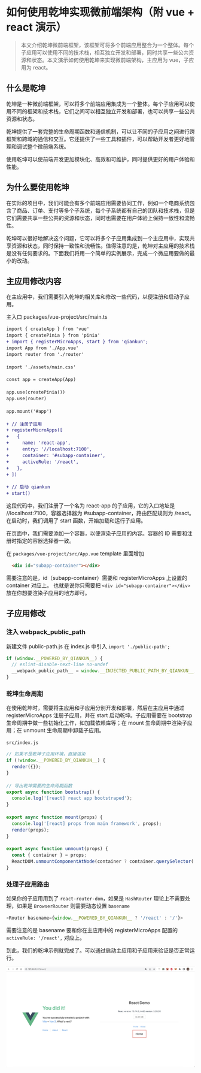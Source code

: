 # 如何使用乾坤实现微前端架构（附 vue + react 演示）

> 本文介绍乾坤微前端框架，该框架可将多个前端应用整合为一个整体。每个子应用可以使用不同的技术栈，相互独立开发和部署，同时共享一些公共资源和状态。本文演示如何使用乾坤来实现微前端架构，主应用为 vue，子应用为 react。

## 什么是乾坤

乾坤是一种微前端框架，可以将多个前端应用集成为一个整体。每个子应用可以使用不同的框架和技术栈，它们之间可以相互独立开发和部署，也可以共享一些公共资源和状态。

乾坤提供了一套完整的生命周期函数和通信机制，可以让不同的子应用之间进行跨框架和跨域的通信和交互。它还提供了一些工具和插件，可以帮助开发者更好地管理和调试整个微前端系统。

使用乾坤可以使前端开发更加模块化、高效和可维护，同时提供更好的用户体验和性能。

## 为什么要使用乾坤

在实际的项目中，我们可能会有多个前端应用需要协同工作，例如一个电商系统包含了商品、订单、支付等多个子系统，每个子系统都有自己的团队和技术栈，但是它们需要共享一些公共的资源和状态，同时也需要在用户体验上保持一致性和流畅性。

乾坤可以很好地解决这个问题，它可以将多个子应用集成到一个主应用中，实现共享资源和状态，同时保持一致性和流畅性。值得注意的是，乾坤对主应用的技术栈是没有任何要求的。下面我们将用一个简单的实例展示，完成一个微应用要做的最小的改动。

## 主应用修改内容

在主应用中，我们需要引入乾坤的相关库和修改一些代码，以便注册和启动子应用。

主入口 packages/vue-project/src/main.ts

```diff
import { createApp } from 'vue'
import { createPinia } from 'pinia'
+ import { registerMicroApps, start } from 'qiankun';
import App from './App.vue'
import router from './router'

import './assets/main.css'

const app = createApp(App)

app.use(createPinia())
app.use(router)

app.mount('#app')

+ // 注册子应用
+ registerMicroApps([
+   {
+     name: 'react-app',
+     entry: '//localhost:7100',
+     container: '#subapp-container',
+     activeRule: '/react',
+   },
+ ])

+ // 启动 qiankun
+ start()
```

这段代码中，我们注册了一个名为 react-app 的子应用，它的入口地址是 //localhost:7100，容器选择器为 #subapp-container，路由匹配规则为 /react。在启动时，我们调用了 start 函数，开始加载和运行子应用。

在页面中，我们需要添加一个容器，以便渲染子应用的内容。容器的 ID 需要和注册时指定的容器选择器一致。

在 `packages/vue-project/src/App.vue` template 里面增加 

```html
  <div id="subapp-container"></div>
```

需要注意的是，id（subapp-container）需要和 registerMicroApps 上设置的 container 对应上。
也就是说你只需要把 `<div id="subapp-container"></div>` 放在你想要渲染子应用的地方即可。

## 子应用修改

### 注入 __webpack_public_path__

新建文件 public-path.js 在 index.js 中引入 `import './public-path';`

```js
if (window.__POWERED_BY_QIANKUN__) {
  // eslint-disable-next-line no-undef
  __webpack_public_path__ = window.__INJECTED_PUBLIC_PATH_BY_QIANKUN__;
}
```

### 乾坤生命周期

在使用乾坤时，需要将主应用和子应用分别开发和部署，然后在主应用中通过 registerMicroApps 注册子应用，并在 start 启动乾坤。子应用需要在 bootstrap 生命周期中做一些初始化工作，如加载依赖库等；在 mount 生命周期中渲染子应用；在 unmount 生命周期中卸载子应用。

`src/index.js`

```js
// 如果不是乾坤子应用环境，直接渲染
if (!window.__POWERED_BY_QIANKUN__) {
  render({});
}

// 导出乾坤需要的生命周期函数
export async function bootstrap() {
  console.log('[react] react app bootstraped');
}

export async function mount(props) {
  console.log('[react] props from main framework', props);
  render(props);
}

export async function unmount(props) {
  const { container } = props;
  ReactDOM.unmountComponentAtNode(container ? container.querySelector('#root') : document.querySelector('#root'));
}
```

### 处理子应用路由

如果你的子应用用到了 `react-router-dom`，如果是 `HashRouter` 理论上不需要处理，如果是 `BrowserRouter` 则需要动态设置 `basename`

```js
<Router basename={window.__POWERED_BY_QIANKUN__ ? '/react' : '/'}>
```

需要注意的是 basename 要和你在主应用中的 registerMicroApps 配置的 `activeRule: '/react',` 对应上。

到此，我们的乾坤示例就完成了。可以通过启动主应用和子应用来验证是否正常运行。

![qiankun-vue-react](qiankun-vue-react.jpg)


